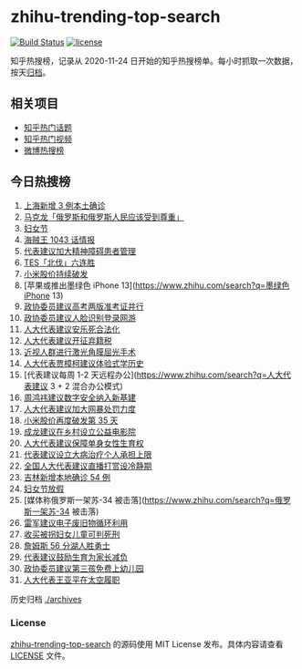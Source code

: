 # zhihu-trending-top-search

[![Build Status](https://github.com/justjavac/zhihu-trending-top-search/workflows/ci/badge.svg?branch=main)](https://github.com/justjavac/zhihu-trending-top-search/actions)
[![license](https://img.shields.io/github/license/justjavac/zhihu-trending-top-search)](https://github.com/justjavac/zhihu-trending-top-search/blob/main/LICENSE)

知乎热搜榜，记录从 2020-11-24 日开始的知乎热搜榜单。每小时抓取一次数据，按天[归档](./archives)。

## 相关项目

- [知乎热门话题](https://github.com/justjavac/zhihu-trending-hot-questions)
- [知乎热门视频](https://github.com/justjavac/zhihu-trending-hot-video)
- [微博热搜榜](https://github.com/justjavac/weibo-trending-hot-search)

## 今日热搜榜

<!-- BEGIN -->
<!-- 最后更新时间 Tue Mar 08 2022 20:12:24 GMT+0800 (China Standard Time) -->

1. [上海新增 3 例本土确诊](https://www.zhihu.com/search?q=上海疫情)
1. [马克龙「俄罗斯和俄罗斯人民应该受到尊重」](https://www.zhihu.com/search?q=马克龙俄罗斯)
1. [妇女节](https://www.zhihu.com/search?q=妇女节)
1. [海贼王 1043 话情报](https://www.zhihu.com/search?q=海贼王)
1. [代表建议加大精神障碍患者管理](https://www.zhihu.com/search?q=人大代表建议加大精神障碍患者管理)
1. [TES「北伐」六连胜](https://www.zhihu.com/search?q=tes)
1. [小米股价持续破发](https://www.zhihu.com/search?q=小米)
1. [苹果或推出墨绿色 iPhone 13](https://www.zhihu.com/search?q=墨绿色iPhone 13)
1. [政协委员建议高考两版准考证并行](https://www.zhihu.com/search?q=高考纸版电子版准考证并行)
1. [政协委员建议人脸识别登录网游](https://www.zhihu.com/search?q=强制人脸识别登录网游)
1. [人大代表建议安乐死合法化](https://www.zhihu.com/search?q=安乐死合法化)
1. [人大代表建议开征弃籍税](https://www.zhihu.com/search?q=移民弃籍税)
1. [近视人群进行激光角膜屈光手术](https://www.zhihu.com/search?q=18~45岁近视人群)
1. [人大代表贾樟柯建议体验式学历史](https://www.zhihu.com/search?q=人大代表贾樟柯)
1. [代表建议每周 1-2 天远程办公](https://www.zhihu.com/search?q=人大代表建议 3 + 2 混合办公模式)
1. [周鸿祎建议数字安全纳入新基建](https://www.zhihu.com/search?q=周鸿祎建议数字安全纳入新基建)
1. [人大代表建议加大网暴处罚力度](https://www.zhihu.com/search?q=人大代表建议加大网暴处罚力度)
1. [小米股价再度破发第 35 天](https://www.zhihu.com/search?q=小米股价)
1. [成龙建议在乡村设立公益电影院](https://www.zhihu.com/search?q=成龙)
1. [人大代表建议保障单身女性生育权](https://www.zhihu.com/search?q=保障单身女性生育权)
1. [代表建议设立大病治疗个人承担上限](https://www.zhihu.com/search?q=大病治疗个人承担上限)
1. [全国人大代表建议直播打赏设冷静期](https://www.zhihu.com/search?q=直播打赏设冷静期)
1. [吉林新增本地确诊 54 例](https://www.zhihu.com/search?q=吉林疫情)
1. [妇女节放假](https://www.zhihu.com/search?q=妇女节)
1. [媒体称俄罗斯一架苏-34 被击落](https://www.zhihu.com/search?q=俄罗斯一架苏-34 被击落)
1. [雷军建议电子废旧物循环利用](https://www.zhihu.com/search?q=雷军)
1. [收买被拐妇女儿童可判死刑](https://www.zhihu.com/search?q=收买妇女最高死刑)
1. [詹姆斯 56 分湖人胜勇士](https://www.zhihu.com/search?q=湖人)
1. [代表建议鼓励生育为家长减负](https://www.zhihu.com/search?q=为家长减负)
1. [政协委员建议第三孩免费上幼儿园](https://www.zhihu.com/search?q=第三孩免费上幼儿园)
1. [人大代表王亚平在太空履职](https://www.zhihu.com/search?q=王亚平在太空出差)

<!-- END -->

历史归档 [./archives](./archives)

### License

[zhihu-trending-top-search](https://github.com/justjavac/zhihu-trending-top-search)
的源码使用 MIT License 发布。具体内容请查看 [LICENSE](./LICENSE) 文件。
